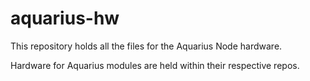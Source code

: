 # aquarius-hw
This repository holds all the files for the Aquarius Node hardware.

Hardware for Aquarius modules are held within their respective repos.

